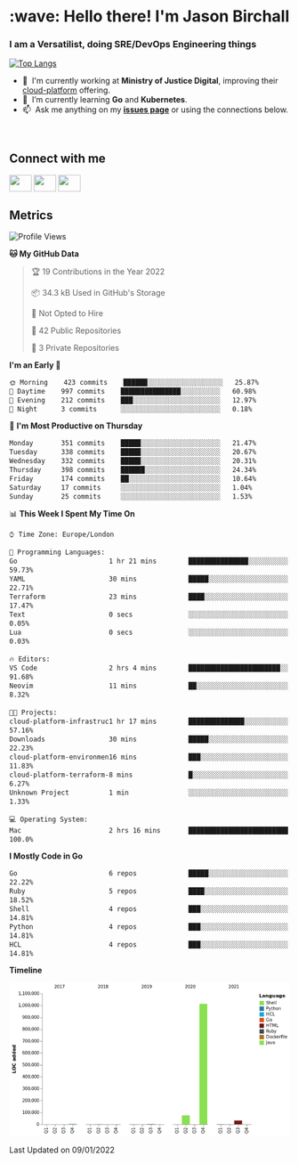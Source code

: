 <h1 align="left" id="jason-title">:wave: Hello there! I'm Jason Birchall</h1>
<h3 align="left">I am a Versatilist, doing SRE/DevOps Engineering things</h3>

[![Top Langs](https://github-readme-stats.vercel.app/api?username=jasonBirchall&show_icons=true&count_private=true&include_all_commits=true&theme=gruvbox)](https://github.com/anuraghazra/github-readme-stats)

- :office: &nbsp;I'm currently working at **Ministry of Justice Digital**, improving their [cloud-platform](https://github.com/ministryofjustice/cloud-platform) offering.
- :seedling: &nbsp;I’m currently learning **Go** and **Kubernetes**.
- :mailbox: &nbsp;Ask me anything on my **[issues page]** or using the connections below.


<br>

<h2>Connect with me</h2>
<p>
<a href="https://twitter.com/jsonBirchall" target="blank"><img align="center" src="https://cdn.jsdelivr.net/npm/simple-icons@3.0.1/icons/twitter.svg" alt="" height="30" width="40" /></a>
<a href="https://keybase.io/json0" target="blank"><img align="center" src="https://cdn.jsdelivr.net/npm/simple-icons@3.0.1/icons/keybase.svg" alt="" height="30" width="40" /></a>
<a href="https://www.reddit.com/user/kakorate" target="blank"><img align="center" src="https://cdn.jsdelivr.net/npm/simple-icons@3.0.1/icons/reddit.svg" alt="" height="30" width="40" /></a>
</p>

<h2>Metrics</h2>

<!--START_SECTION:waka-->
![Profile Views](http://img.shields.io/badge/Profile%20Views-1-blue)

**🐱 My GitHub Data** 

> 🏆 19 Contributions in the Year 2022
 > 
> 📦 34.3 kB Used in GitHub's Storage 
 > 
> 🚫 Not Opted to Hire
 > 
> 📜 42 Public Repositories 
 > 
> 🔑 3 Private Repositories  
 > 
**I'm an Early 🐤** 

```text
🌞 Morning    423 commits    ██████░░░░░░░░░░░░░░░░░░░   25.87% 
🌆 Daytime    997 commits    ███████████████░░░░░░░░░░   60.98% 
🌃 Evening    212 commits    ███░░░░░░░░░░░░░░░░░░░░░░   12.97% 
🌙 Night      3 commits      ░░░░░░░░░░░░░░░░░░░░░░░░░   0.18%

```
📅 **I'm Most Productive on Thursday** 

```text
Monday       351 commits    █████░░░░░░░░░░░░░░░░░░░░   21.47% 
Tuesday      338 commits    █████░░░░░░░░░░░░░░░░░░░░   20.67% 
Wednesday    332 commits    █████░░░░░░░░░░░░░░░░░░░░   20.31% 
Thursday     398 commits    ██████░░░░░░░░░░░░░░░░░░░   24.34% 
Friday       174 commits    ██░░░░░░░░░░░░░░░░░░░░░░░   10.64% 
Saturday     17 commits     ░░░░░░░░░░░░░░░░░░░░░░░░░   1.04% 
Sunday       25 commits     ░░░░░░░░░░░░░░░░░░░░░░░░░   1.53%

```


📊 **This Week I Spent My Time On** 

```text
⌚︎ Time Zone: Europe/London

💬 Programming Languages: 
Go                       1 hr 21 mins        ███████████████░░░░░░░░░░   59.73% 
YAML                     30 mins             █████░░░░░░░░░░░░░░░░░░░░   22.71% 
Terraform                23 mins             ████░░░░░░░░░░░░░░░░░░░░░   17.47% 
Text                     0 secs              ░░░░░░░░░░░░░░░░░░░░░░░░░   0.05% 
Lua                      0 secs              ░░░░░░░░░░░░░░░░░░░░░░░░░   0.03%

🔥 Editors: 
VS Code                  2 hrs 4 mins        ███████████████████████░░   91.68% 
Neovim                   11 mins             ██░░░░░░░░░░░░░░░░░░░░░░░   8.32%

🐱‍💻 Projects: 
cloud-platform-infrastruc1 hr 17 mins        ██████████████░░░░░░░░░░░   57.16% 
Downloads                30 mins             █████░░░░░░░░░░░░░░░░░░░░   22.23% 
cloud-platform-environmen16 mins             ███░░░░░░░░░░░░░░░░░░░░░░   11.83% 
cloud-platform-terraform-8 mins              █░░░░░░░░░░░░░░░░░░░░░░░░   6.27% 
Unknown Project          1 min               ░░░░░░░░░░░░░░░░░░░░░░░░░   1.33%

💻 Operating System: 
Mac                      2 hrs 16 mins       █████████████████████████   100.0%

```

**I Mostly Code in Go** 

```text
Go                       6 repos             █████░░░░░░░░░░░░░░░░░░░░   22.22% 
Ruby                     5 repos             ████░░░░░░░░░░░░░░░░░░░░░   18.52% 
Shell                    4 repos             ███░░░░░░░░░░░░░░░░░░░░░░   14.81% 
Python                   4 repos             ███░░░░░░░░░░░░░░░░░░░░░░   14.81% 
HCL                      4 repos             ███░░░░░░░░░░░░░░░░░░░░░░   14.81%

```


**Timeline**

![Chart not found](https://raw.githubusercontent.com/jasonBirchall/jasonBirchall/main/charts/bar_graph.png) 


 Last Updated on 09/01/2022
<!--END_SECTION:waka-->

<!-- links -->

[issues page]: https://github.com/jasonBirchall/jasonBirchall/issues "jasonBirchall/issues"
